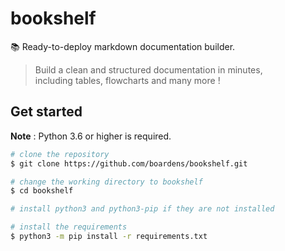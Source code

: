# bookshelf
📚 Ready-to-deploy markdown documentation builder.

> Build a clean and structured documentation in minutes,<br>
> including tables, flowcharts and many more !

## Get started

**Note** : Python 3.6 or higher is required.

```bash
# clone the repository
$ git clone https://github.com/boardens/bookshelf.git

# change the working directory to bookshelf
$ cd bookshelf

# install python3 and python3-pip if they are not installed

# install the requirements
$ python3 -m pip install -r requirements.txt
```
